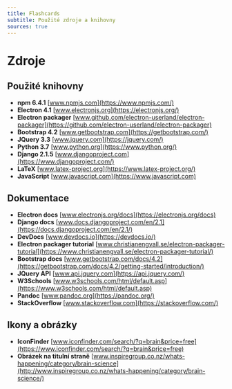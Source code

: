 ```yaml
---
title: Flashcards
subtitle: Použité zdroje a knihovny
sources: true
---
```


# Zdroje

## Použité knihovny

- **npm 6.4.1** [www.npmjs.com](https://www.npmjs.com/)
- **Electron 4.1** [www.electronjs.org](https://electronjs.org/)
- **Electron packager** [www.github.com/electron-userland/electron-packager](https://github.com/electron-userland/electron-packager)
- **Bootstrap 4.2** [www.getbootstrap.com](https://getbootstrap.com/)
- **JQuery 3.3** [www.jquery.com](https://jquery.com/)
- **Python 3.7** [www.python.org](https://www.python.org/)
- **Django 2.1.5** [www.djangoproject.com](https://www.djangoproject.com/)
- **LaTeX** [www.latex-project.org](https://www.latex-project.org/)
- **JavaScript** [www.javascript.com](https://www.javascript.com)

## Dokumentace

- **Electron docs** [www.electronjs.org/docs](https://electronjs.org/docs)
- **Django docs** [www.docs.djangoproject.com/en/2.1](https://docs.djangoproject.com/en/2.1/)
- **DevDocs** [www.devdocs.io](https://devdocs.io/)
- **Electron packager tutorial** [www.christianengvall.se/electron-packager-tutorial](https://www.christianengvall.se/electron-packager-tutorial/)
- **Bootstrap docs** [www.getbootstrap.com/docs/4.2](https://getbootstrap.com/docs/4.2/getting-started/introduction/)
- **JQuery API** [www.api.jquery.com](https://api.jquery.com/)
- **W3Schools** [www.w3schools.com/html/default.asp](https://www.w3schools.com/html/default.asp)
- **Pandoc** [www.pandoc.org](https://pandoc.org/)
- **StackOverflow** [www.stackoverflow.com](https://stackoverflow.com/)

## Ikony a obrázky

- **IconFinder** [www.iconfinder.com/search/?q=brain&price=free](https://www.iconfinder.com/search/?q=brain&price=free)
- **Obrázek na titulní straně** [www.inspiregroup.co.nz/whats-happening/category/brain-science](http://www.inspiregroup.co.nz/whats-happening/category/brain-science/)
